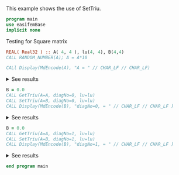 This example shows the use of SetTriu.

```fortran
program main
use easifemBase
implicit none
```

Testing for Square matrix

```fortran
REAL( Real32 ) :: A( 4, 4 ), lu(4, 4), B(4,4)
CALL RANDOM_NUMBER(A); A = A*10

CALl Display(MdEncode(A), "A = " // CHAR_LF // CHAR_LF)
```

<details>
<summary>See results</summary>
<div>

A =

|        |        |        |         |
| ------ | ------ | ------ | ------- |
| 2.859  | 5.5172 | 1.6403 | 5.7708  |
| 8.8695 | 6.974  | 5.6426 | 0.80722 |
| 6.8828 | 4.0238 | 9.9846 | 9.9341  |
| 2.7916 | 1.4534 | 5.1318 | 2.3856  |

</div>
</details>

```fortran
B = 0.0
CALL GetTriu(A=A, diagNo=0, lu=lu)
CALL SetTriu(A=B, diagNo=0, lu=lu)
CALL Display(MdEncode(B), "diagNo=0, = " // CHAR_LF // CHAR_LF )
```

<details>
<summary>See results</summary>
<div>

diagNo=0, =

|       |        |        |         |
| ----- | ------ | ------ | ------- |
| 2.859 | 5.5172 | 1.6403 | 5.7708  |
| 0     | 6.974  | 5.6426 | 0.80722 |
| 0     | 0      | 9.9846 | 9.9341  |
| 0     | 0      | 0      | 2.3856  |

</div>
</details>

```fortran
B = 0.0
CALL GetTriu(A=A, diagNo=1, lu=lu)
CALL SetTriu(A=B, diagNo=1, lu=lu)
CALL Display(MdEncode(B), "diagNo=1, = " // CHAR_LF // CHAR_LF )
```

<details>
<summary>See results</summary>
<div>

diagNo=1, =

|   |        |        |         |
| - | ------ | ------ | ------- |
| 0 | 5.5172 | 1.6403 | 5.7708  |
| 0 | 0      | 5.6426 | 0.80722 |
| 0 | 0      | 0      | 9.9341  |
| 0 | 0      | 0      | 0       |

</div>
</details>

```fortran
end program main
```
